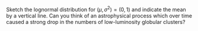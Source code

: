 Sketch the lognormal distribution for $(\mu, \sigma^2) = (0, 1)$ and indicate the mean by a vertical line.
Can you think of an astrophysical process which over time caused
a strong drop in the numbers of low-luminosity globular clusters?
